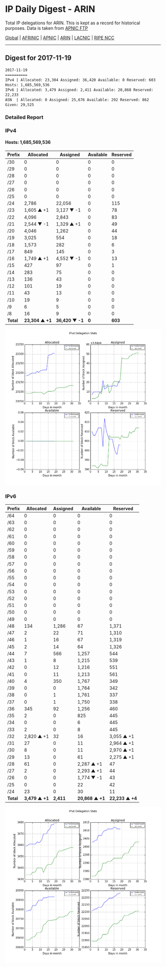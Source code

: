 # IP Daily Digest - ARIN 

Total IP delegations for ARIN. This is kept as a record for historical purposes. Data is taken from [APNIC FTP](https://ftp.apnic.net/)

[Global](https://github.com/csmets/IP-Daily-Digest) | [AFRINIC](https://github.com/csmets/IP-Daily-Digest/tree/master/archives/AFRINIC) | [APNIC](https://github.com/csmets/IP-Daily-Digest/tree/master/archives/APNIC) | [ARIN](https://github.com/csmets/IP-Daily-Digest/tree/master/archives/ARIN) | [LACNIC](https://github.com/csmets/IP-Daily-Digest/tree/master/archives/LACNIC) | [RIPE NCC](https://github.com/csmets/IP-Daily-Digest/tree/master/archives/RIPE_NCC)

---

## Digest for 2017-11-19
```
2017-11-19
==========
IPv4 | Allocated: 23,304 Assigned: 36,420 Available: 0 Reserved: 603 Hosts: 1,685,569,536
IPv6 | Allocated: 3,479 Assigned: 2,411 Available: 20,868 Reserved: 22,233
ASN  | Allocated: 0 Assigned: 25,676 Available: 292 Reserved: 862 Given: 29,525
```

### Detailed Report

### IPv4

#### Hosts: **1,685,569,536**

| Prefix | Allocated | Assigned | Available | Reserved |
| ----- | ----- | ----- | ----- | ----- |
| /30 | 0 | 0 | 0 | 0 |
| /29 | 0 | 0 | 0 | 0 |
| /28 | 0 | 0 | 0 | 0 |
| /27 | 0 | 0 | 0 | 0 |
| /26 | 0 | 0 | 0 | 0 |
| /25 | 0 | 0 | 0 | 0 |
| /24 | 2,786 | 22,056 | 0 | 115 |
| /23 | 1,605 ▲ +1 | 3,127 ▼ -1 | 0 | 78 |
| /22 | 4,096 | 2,843 | 0 | 83 |
| /21 | 2,544 ▼ -1 | 1,329 ▲ +1 | 0 | 49 |
| /20 | 4,046 | 1,262 | 0 | 44 |
| /19 | 3,025 | 554 | 0 | 18 |
| /18 | 1,573 | 282 | 0 | 6 |
| /17 | 849 | 145 | 0 | 3 |
| /16 | 1,749 ▲ +1 | 4,552 ▼ -1 | 0 | 13 |
| /15 | 427 | 97 | 0 | 1 |
| /14 | 283 | 75 | 0 | 0 |
| /13 | 136 | 43 | 0 | 0 |
| /12 | 101 | 19 | 0 | 0 |
| /11 | 43 | 13 | 0 | 0 |
| /10 | 19 | 9 | 0 | 0 |
| /9 | 6 | 5 | 0 | 0 |
| /8 | 16 | 9 | 0 | 0 |
| **Total** | **23,304 ▲ +1** | **36,420 ▼ -1** | **0** | **603** |

![ipv4-stats](ipv4-figure.png)

### IPv6

| Prefix | Allocated | Assigned | Available | Reserved |
| ----- | ----- | ----- | ----- | ----- |
| /64 | 0 | 0 | 0 | 0 |
| /63 | 0 | 0 | 0 | 0 |
| /62 | 0 | 0 | 0 | 0 |
| /61 | 0 | 0 | 0 | 0 |
| /60 | 0 | 0 | 0 | 0 |
| /59 | 0 | 0 | 0 | 0 |
| /58 | 0 | 0 | 0 | 0 |
| /57 | 0 | 0 | 0 | 0 |
| /56 | 0 | 0 | 0 | 0 |
| /55 | 0 | 0 | 0 | 0 |
| /54 | 0 | 0 | 0 | 0 |
| /53 | 0 | 0 | 0 | 0 |
| /52 | 0 | 0 | 0 | 0 |
| /51 | 0 | 0 | 0 | 0 |
| /50 | 0 | 0 | 0 | 0 |
| /49 | 0 | 0 | 0 | 0 |
| /48 | 134 | 1,286 | 67 | 1,371 |
| /47 | 2 | 22 | 71 | 1,310 |
| /46 | 1 | 16 | 67 | 1,319 |
| /45 | 2 | 14 | 64 | 1,326 |
| /44 | 7 | 566 | 1,257 | 544 |
| /43 | 1 | 8 | 1,215 | 539 |
| /42 | 0 | 12 | 1,216 | 551 |
| /41 | 0 | 11 | 1,213 | 561 |
| /40 | 4 | 350 | 1,767 | 349 |
| /39 | 0 | 0 | 1,764 | 342 |
| /38 | 0 | 1 | 1,761 | 337 |
| /37 | 0 | 1 | 1,750 | 338 |
| /36 | 345 | 92 | 1,256 | 460 |
| /35 | 2 | 0 | 825 | 445 |
| /34 | 0 | 0 | 6 | 445 |
| /33 | 2 | 0 | 8 | 445 |
| /32 | 2,820 ▲ +1 | 32 | 16 | 3,055 ▲ +1 |
| /31 | 27 | 0 | 11 | 2,964 ▲ +1 |
| /30 | 8 | 0 | 11 | 2,970 ▲ +1 |
| /29 | 13 | 0 | 61 | 2,275 ▲ +1 |
| /28 | 61 | 0 | 2,287 ▲ +1 | 47 |
| /27 | 2 | 0 | 2,293 ▲ +1 | 44 |
| /26 | 0 | 0 | 1,774 ▼ -1 | 43 |
| /25 | 0 | 0 | 22 | 42 |
| /24 | 23 | 0 | 30 | 11 |
| **Total** | **3,479 ▲ +1** | **2,411** | **20,868 ▲ +1** | **22,233 ▲ +4** |

![ipv6-stats](ipv6-figure.png)